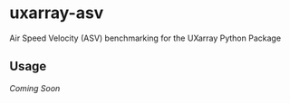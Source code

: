 # uxarray-asv
Air Speed Velocity (ASV) benchmarking for the UXarray Python Package

## Usage
_Coming Soon_
